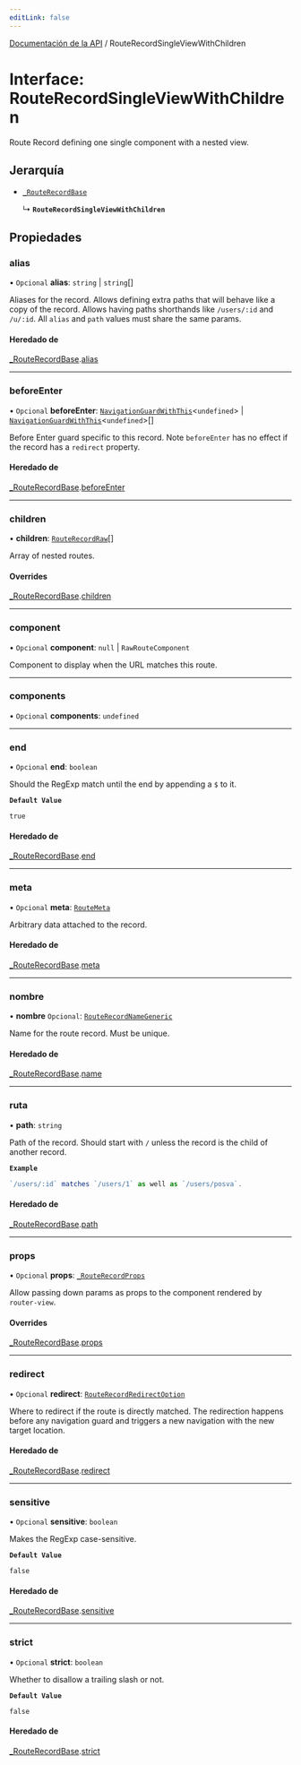```yaml
---
editLink: false
---
```


[Documentación de la API](../index.md) / RouteRecordSingleViewWithChildren

# Interface: RouteRecordSingleViewWithChildren

Route Record defining one single component with a nested view.

## Jerarquía

- [`_RouteRecordBase`](RouteRecordBase.md)

  ↳ **`RouteRecordSingleViewWithChildren`**

## Propiedades

### alias

• `Opcional` **alias**: `string` \| `string`[]

Aliases for the record. Allows defining extra paths that will behave like a
copy of the record. Allows having paths shorthands like `/users/:id` and
`/u/:id`. All `alias` and `path` values must share the same params.

#### Heredado de

[\_RouteRecordBase](RouteRecordBase.md).[alias](RouteRecordBase.md#alias)

---

### beforeEnter

• `Opcional` **beforeEnter**: [`NavigationGuardWithThis`](NavigationGuardWithThis.md)\<`undefined`\> \| [`NavigationGuardWithThis`](NavigationGuardWithThis.md)\<`undefined`\>[]

Before Enter guard specific to this record. Note `beforeEnter` has no
effect if the record has a `redirect` property.

#### Heredado de

[\_RouteRecordBase](RouteRecordBase.md).[beforeEnter](RouteRecordBase.md#beforeEnter)

---

### children

• **children**: [`RouteRecordRaw`](../index.md#RouteRecordRaw)[]

Array of nested routes.

#### Overrides

[\_RouteRecordBase](RouteRecordBase.md).[children](RouteRecordBase.md#children)

---

### component

• `Opcional` **component**: `null` \| `RawRouteComponent`

Component to display when the URL matches this route.

---

### components

• `Opcional` **components**: `undefined`

---

### end

• `Opcional` **end**: `boolean`

Should the RegExp match until the end by appending a `$` to it.

**`Default Value`**

`true`

#### Heredado de

[\_RouteRecordBase](RouteRecordBase.md).[end](RouteRecordBase.md#end)

---

### meta

• `Opcional` **meta**: [`RouteMeta`](RouteMeta.md)

Arbitrary data attached to the record.

#### Heredado de

[\_RouteRecordBase](RouteRecordBase.md).[meta](RouteRecordBase.md#meta)

---

### nombre

• **nombre** `Opcional`: [`RouteRecordNameGeneric`](../index.md#RouteRecordNameGeneric)

Name for the route record. Must be unique.

#### Heredado de

[\_RouteRecordBase](RouteRecordBase.md).[name](RouteRecordBase.md#name)

---

### ruta

• **path**: `string`

Path of the record. Should start with `/` unless the record is the child of
another record.

**`Example`**

```ts
`/users/:id` matches `/users/1` as well as `/users/posva`.
```

#### Heredado de

[\_RouteRecordBase](RouteRecordBase.md).[path](RouteRecordBase.md#path)

---

### props

• `Opcional` **props**: [`_RouteRecordProps`](../index.md#_RouteRecordProps)

Allow passing down params as props to the component rendered by `router-view`.

#### Overrides

[\_RouteRecordBase](RouteRecordBase.md).[props](RouteRecordBase.md#props)

---

### redirect

• `Opcional` **redirect**: [`RouteRecordRedirectOption`](../index.md#RouteRecordRedirectOption)

Where to redirect if the route is directly matched. The redirection happens
before any navigation guard and triggers a new navigation with the new
target location.

#### Heredado de

[\_RouteRecordBase](RouteRecordBase.md).[redirect](RouteRecordBase.md#redirect)

---

### sensitive

• `Opcional` **sensitive**: `boolean`

Makes the RegExp case-sensitive.

**`Default Value`**

`false`

#### Heredado de

[\_RouteRecordBase](RouteRecordBase.md).[sensitive](RouteRecordBase.md#sensitive)

---

### strict

• `Opcional` **strict**: `boolean`

Whether to disallow a trailing slash or not.

**`Default Value`**

`false`

#### Heredado de

[\_RouteRecordBase](RouteRecordBase.md).[strict](RouteRecordBase.md#strict)

